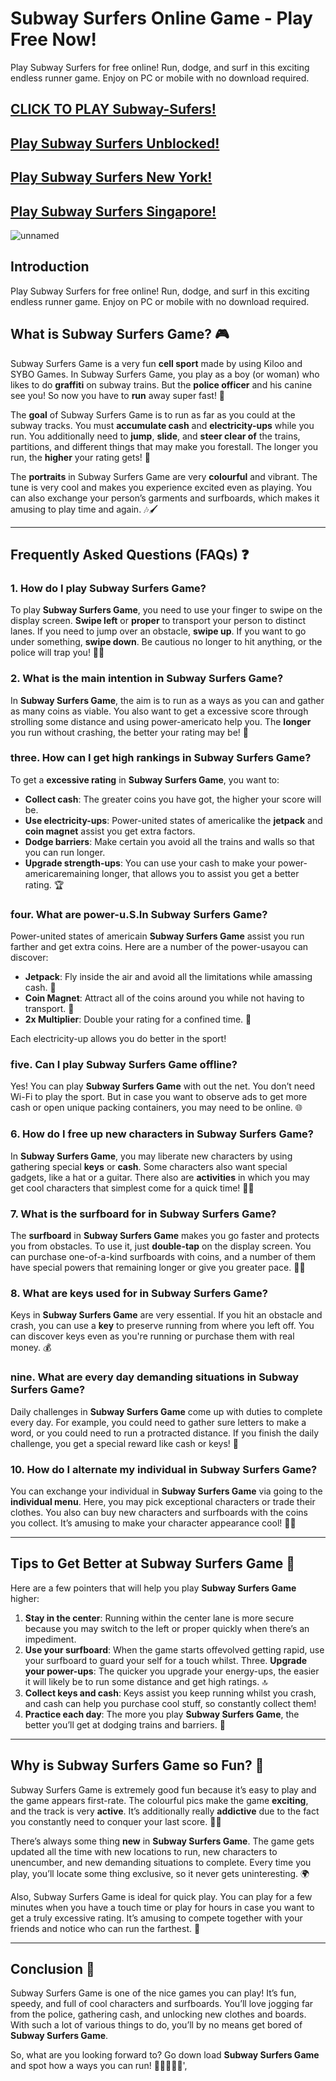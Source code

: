 # Subway Surfers Online Game - Play Free Now!

Play Subway Surfers for free online! Run, dodge, and surf in this exciting endless runner game. Enjoy on PC or mobile with no download required.

## [CLICK TO PLAY Subway-Sufers!](https://subwaysurfersgame.online/)

## [Play Subway Surfers Unblocked!](https://subwaysurfersgame.online/subway/subway-surfers-unblocked-online)

## [Play Subway Surfers New York!](https://subwaysurfersgame.online/subway/subway-surfers-new-york-game)

## [Play Subway Surfers Singapore!](https://subwaysurfersgame.online/subway/subway-surfers-singapore-2024)

![unnamed](https://i.ibb.co/GTMfvm3/WX20241104-140230-2x.png)

## Introduction

Play Subway Surfers for free online! Run, dodge, and surf in this exciting endless runner game. Enjoy on PC or mobile with no download required.

## What is Subway Surfers Game? 🎮

Subway Surfers Game is a very fun **cell sport** made by using Kiloo and SYBO Games. In Subway Surfers Game, you play as a boy (or woman) who likes to do **graffiti** on subway trains. But the **police officer** and his canine see you! So now you have to **run** away super fast! 🚨

The **goal** of Subway Surfers Game is to run as far as you could at the subway tracks. You must **accumulate cash** and **electricity-ups** while you run. You additionally need to **jump**, **slide**, and **steer clear of** the trains, partitions, and different things that may make you forestall. The longer you run, the **higher** your rating gets! 🌟

The **portraits** in Subway Surfers Game are very **colourful** and vibrant. The tune is very cool and makes you experience excited even as playing. You can also exchange your person’s garments and surfboards, which makes it amusing to play time and again. 🎶🖌️

---

## Frequently Asked Questions (FAQs) ❓

### 1. **How do I play Subway Surfers Game?**

To play **Subway Surfers Game**, you need to use your finger to swipe on the display screen. **Swipe left** or **proper** to transport your person to distinct lanes. If you need to jump over an obstacle, **swipe up**. If you want to go under something, **swipe down**. Be cautious no longer to hit anything, or the police will trap you! 🏃‍♂️

### 2. **What is the main intention in Subway Surfers Game?**

In **Subway Surfers Game**, the aim is to run as a ways as you can and gather as many coins as viable. You also want to get a excessive score through strolling some distance and using power-americato help you. The **longer** you run without crashing, the better your rating may be! 🌟

### three. **How can I get high rankings in Subway Surfers Game?**

To get a **excessive rating** in **Subway Surfers Game**, you want to:
- **Collect cash**: The greater coins you have got, the higher your score will be.
- **Use electricity-ups**: Power-united states of americalike the **jetpack** and **coin magnet** assist you get extra factors.
- **Dodge barriers**: Make certain you avoid all the trains and walls so that you can run longer.
- **Upgrade strength-ups**: You can use your cash to make your power-americaremaining longer, that allows you to assist you get a better rating. 🏆

### four. **What are power-u.S.In Subway Surfers Game?**

Power-united states of americain **Subway Surfers Game** assist you run farther and get extra coins. Here are a number of the power-usayou can discover:
- **Jetpack**: Fly inside the air and avoid all the limitations while amassing cash. 🚀
- **Coin Magnet**: Attract all of the coins around you while not having to transport. 🧲
- **2x Multiplier**: Double your rating for a confined time. 💯

Each electricity-up allows you do better in the sport!

### five. **Can I play Subway Surfers Game offline?**

Yes! You can play **Subway Surfers Game** with out the net. You don’t need Wi-Fi to play the sport. But in case you want to observe ads to get more cash or open unique packing containers, you may need to be online. 🌐

### 6. **How do I free up new characters in Subway Surfers Game?**

In **Subway Surfers Game**, you may liberate new characters by using gathering special **keys** or **cash**. Some characters also want special gadgets, like a hat or a guitar. There also are **activities** in which you may get cool characters that simplest come for a quick time! 👧👦

### 7. **What is the surfboard for in Subway Surfers Game?**

The **surfboard** in **Subway Surfers Game** makes you go faster and protects you from obstacles. To use it, just **double-tap** on the display screen. You can purchase one-of-a-kind surfboards with coins, and a number of them have special powers that remaining longer or give you greater pace. 🏄‍♂️

### 8. **What are keys used for in Subway Surfers Game?**

Keys in **Subway Surfers Game** are very essential. If you hit an obstacle and crash, you can use a **key** to preserve running from where you left off. You can discover keys even as you\'re running or purchase them with real money. 💰

### nine. **What are every day demanding situations in Subway Surfers Game?**

Daily challenges in **Subway Surfers Game** come up with duties to complete every day. For example, you could need to gather sure letters to make a word, or you could need to run a protracted distance. If you finish the daily challenge, you get a special reward like cash or keys! 🎁

### 10. **How do I alternate my individual in Subway Surfers Game?**

You can exchange your individual in **Subway Surfers Game** via going to the **individual menu**. Here, you may pick exceptional characters or trade their clothes. You also can buy new characters and surfboards with the coins you collect. It’s amusing to make your character appearance cool! 👗👕

---

## Tips to Get Better at Subway Surfers Game 🎯

Here are a few pointers that will help you play **Subway Surfers Game** higher:

1. **Stay in the center**: Running within the center lane is more secure because you may switch to the left or proper quickly when there’s an impediment.
2. **Use your surfboard**: When the game starts offevolved getting rapid, use your surfboard to guard your self for a touch whilst.
Three. **Upgrade your power-ups**: The quicker you upgrade your energy-ups, the easier it will likely be to run some distance and get high ratings. 🔝
4. **Collect keys and cash**: Keys assist you keep running whilst you crash, and cash can help you purchase cool stuff, so constantly collect them!
5. **Practice each day**: The more you play **Subway Surfers Game**, the better you’ll get at dodging trains and barriers. 💪

---

## Why is Subway Surfers Game so Fun? 🎉

Subway Surfers Game is extremely good fun because it’s easy to play and the game appears first-rate. The colourful pics make the game **exciting**, and the track is very **active**. It’s additionally really **addictive** due to the fact you constantly need to conquer your last score. 🎨🎶

There’s always some thing **new** in **Subway Surfers Game**. The game gets updated all the time with new locations to run, new characters to unencumber, and new demanding situations to complete. Every time you play, you’ll locate some thing exclusive, so it never gets uninteresting. 🌍

Also, Subway Surfers Game is ideal for quick play. You can play for a few minutes when you have a touch time or play for hours in case you want to get a truly excessive rating. It’s amusing to compete together with your friends and notice who can run the farthest. 👏

---

## Conclusion 🌟

Subway Surfers Game is one of the nice games you can play! It’s fun, speedy, and full of cool characters and surfboards. You’ll love jogging far from the police, gathering cash, and unlocking new clothes and boards. With such a lot of various things to do, you’ll by no means get bored of **Subway Surfers Game**.

So, what are you looking forward to? Go down load **Subway Surfers Game** and spot how a ways you can run! 🏃‍♀️🏃‍♂️💨',
